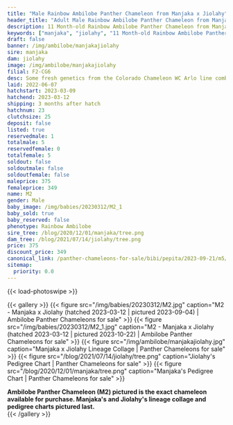 ```yaml
---
title: "Male Rainbow Ambilobe Panther Chameleon from Manjaka x Jiolahy"
header_title: "Adult Male Rainbow Ambilobe Panther Chameleon from Manjaka x Jiolahy"
description: 11 Month-old Rainbow Ambilobe Panther Chameleon from Manjaka and Jiolahy. Some fresh genetics from the Colorado Chameleon WC Arlo line combined with a female from WC The Don. A great F1 x F1 combination unrelated to anything we have! We've included sire and dam dendrograms if available, but you can view our Manjaka or Jiolahy breeder pages for more information.
keywords: ["manjaka", "jiolahy", "11 Month-old Rainbow Ambilobe Panther Chameleon", "baby chameleons for sale", "buy panther chameleon", "panther for sale", "ambilobe panther chameleons for sale", "ambilobe panther chameleon for sale"]
draft: false
banner: /img/ambilobe/manjakajiolahy
sire: manjaka
dam: jiolahy
image: /img/ambilobe/manjakajiolahy
filial: F2-CG6
desc: Some fresh genetics from the Colorado Chameleon WC Arlo line combined with a female from WC The Don. A great F1 x F1 combination unrelated to anything we have!
laid: 2022-06-07
hatchstart: 2023-03-09
hatchend: 2023-03-12
shipping: 3 months after hatch
hatchnum: 23
clutchsize: 25
deposit: false
listed: true
reservedmale: 1
totalmale: 5
reservedfemale: 0
totalfemale: 5
soldout: false
soldoutmale: false
soldoutfemale: false
maleprice: 375
femaleprice: 349
name: M2
gender: Male
baby_image: /img/babies/20230312/M2_1
baby_sold: true
baby_reserved: false
phenotype: Rainbow Ambilobe
sire_tree: /blog/2020/12/01/manjaka/tree.png
dam_tree: /blog/2021/07/14/jiolahy/tree.png
price: 375
discount_price: 349
canonical_link: /panther-chameleons-for-sale/bibi/pepita/2023-09-21/m5/
sitemap:
  priority: 0.0
---
```


{{< load-photoswipe >}}

{{< gallery >}}
  {{< figure src="/img/babies/20230312/M2.jpg" caption="M2 - Manjaka x Jiolahy (hatched 2023-03-12 | pictured 2023-09-04) | Ambilobe Panther Chameleons for sale" >}}
  {{< figure src="/img/babies/20230312/M2_1.jpg" caption="M2 - Manjaka x Jiolahy (hatched 2023-03-12 | pictured 2023-10-22) | Ambilobe Panther Chameleons for sale" >}}
  {{< figure src="/img/ambilobe/manjakajiolahy.jpg" caption="Manjaka x Jiolahy Lineage Collage | Panther Chameleons for sale" >}}
  {{< figure src="/blog/2021/07/14/jiolahy/tree.png" caption="Jiolahy's Pedigree Chart | Panther Chameleons for sale" >}}
  {{< figure src="/blog/2020/12/01/manjaka/tree.png" caption="Manjaka's Pedigree Chart | Panther Chameleons for sale" >}}
  <figcaption itemprop="description"><strong>Ambilobe Panther Chameleon (M2) pictured is the exact chameleon available for purchase. Manjaka's and Jiolahy's lineage collage and pedigree charts pictured last.</strong></figcaption>
{{< /gallery >}}
